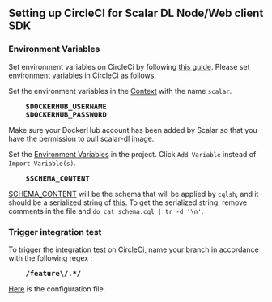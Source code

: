 ## Setting up CircleCI for Scalar DL Node/Web client SDK

### Environment Variables

Set environment variables on CircleCi by following [this guide](https://circleci.com/blog/new-on-circleci-import-project-environment-variables/).
Please set environment variables in CircleCi as follows.

Set the environment variables in the [Context](https://circleci.com/gh/organizations/scalar-labs/settings#contexts) with the name `scalar`.
<pre>
    <b>$DOCKERHUB_USERNAME</b>
    <b>$DOCKERHUB_PASSWORD</b>
</pre>
Make sure your DockerHub account has been added by Scalar so that you have the permission to pull scalar-dl image.

Set the [Environment Variables](https://circleci.com/blog/new-on-circleci-import-project-environment-variables/) in the project. Click `Add Variable` instead of `Import Variable(s)`.
<pre>
    <b>$SCHEMA_CONTENT</b>
</pre>
[SCHEMA_CONTENT](https://github.com/scalar-labs/scalardl-node-client-sdk/blob/e119dd687c1c0ed5ee3a3b3d8a945aea70176011/.circleci/config.yml#L55) will be the schema that will be applied by `cqlsh`, and it should be a serialized string of [this](https://github.com/scalar-labs/scalar/blob/master/ledger/scripts/create_schema.cql).
To get the serialized string, remove comments in the file and `do cat schema.cql | tr -d '\n'`.

### Trigger integration test
To trigger the integration test on CircleCi, name your branch in accordance with the following regex :
<pre>
    <b>/feature\/.*/</b>
</pre>

[Here](https://github.com/scalarindetail/scalardl-node-client-sdk/blob/feature/integration_test/.circleci/config.yml) is the configuration file.
